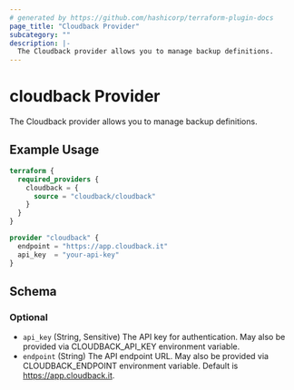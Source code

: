 ```yaml
---
# generated by https://github.com/hashicorp/terraform-plugin-docs
page_title: "Cloudback Provider"
subcategory: ""
description: |-
  The Cloudback provider allows you to manage backup definitions.
---
```


# cloudback Provider

The Cloudback provider allows you to manage backup definitions.

## Example Usage

```terraform
terraform {
  required_providers {
    cloudback = {
      source = "cloudback/cloudback"
    }
  }
}

provider "cloudback" {
  endpoint = "https://app.cloudback.it"
  api_key  = "your-api-key"
}
```

<!-- schema generated by tfplugindocs -->
## Schema

### Optional

- `api_key` (String, Sensitive) The API key for authentication. May also be provided via CLOUDBACK_API_KEY environment variable.
- `endpoint` (String) The API endpoint URL. May also be provided via CLOUDBACK_ENDPOINT environment variable. Default is https://app.cloudback.it.
